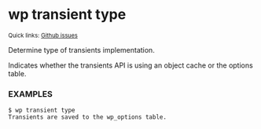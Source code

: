 # wp transient type

<small>Quick links: <a href="https://github.com/issues?q=is%3Aopen+label%3Acommand%3Atransient-type+sort%3Aupdated-desc+org%3Awp-cli">Github issues</a></small>

Determine type of transients implementation.

Indicates whether the transients API is using an object cache or the
options table.

### EXAMPLES

    $ wp transient type
    Transients are saved to the wp_options table.


